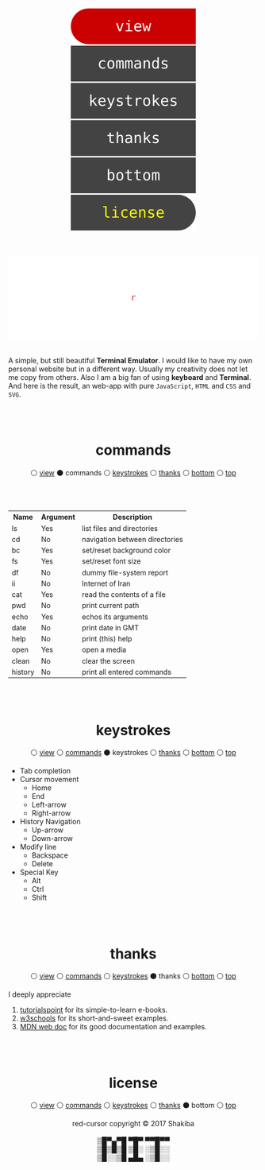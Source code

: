 <br>
<p id="top" align="center">
  <a href="https://k-five.github.io/red-cursor/">
    <img src="./res/view.svg" />
  </a>
  <a href="#commands">
    <img src="./res/commands.svg" />
  </a>
  <a href="#keystrokes">
    <img src="./res/keystrokes.svg" />
  </a>
  <a href="#thanks">
    <img src="./res/thanks.svg" />
  </a>
  <a href="#bottom">
    <img src="./res/bottom.svg" />
  </a>
  <a href="https://github.com/k-five/red-cursor/blob/master/LICENSE">
    <img src="./res/license.svg" />
  </a>
</p>
<br>
<br>

<img src="https://github.com/k-five/red-cursor/blob/master/res/red-cursor.banner.2.gif" />

<br>
<br>

A simple, but still beautiful **Terminal Emulator**.
I would like to have my own personal website but in a different way. Usually my creativity does not let me copy from others.
Also I am a big fan of using **keyboard** and **Terminal**. And here is the result, an web-app with pure `JavaScript`, `HTML` and `CSS` and `SVG`.

<br>
<br>

<h1 id="commands" align="center">commands</h1>
<p align="center">
  &#9898; <a href="https://k-five.github.io/red-cursor/">view</a>
  &#9899; commands
  &#9898; <a href="#keystrokes">keystrokes</a>
  &#9898; <a href="#thanks">thanks</a>
  &#9898; <a href="#bottom">bottom</a>
  &#9898; <a href="#top">top</a>
</p>

<br>
<br>

<table>
    <tr>
      <th>Name</th>
      <th>Argument</th>
      <th>Description</th>
    </tr>
    <tr>
      <td>ls</td>
      <td>Yes</td>
      <td>list files and directories</td>
    </tr>
    <tr>
      <td>cd</td>
      <td>No</td>
      <td>navigation between directories</td>
    </tr>
    <tr>
      <td>bc</td>
      <td>Yes</td>
      <td>set/reset background color</td>
    </tr>
    <tr>
      <td>fs</td>
      <td>Yes</td>
      <td>set/reset font size</td>
    </tr>
    <tr>
      <td>df</td>
      <td>No</td>
      <td>dummy file-system report</td>
    </tr>
    <tr>
      <td>ii</td>
      <td>No</td>
      <td>Internet of Iran</td>
    </tr>
    <tr>
      <td>cat</td>
      <td>Yes</td>
      <td>read the contents of a file</td>
    </tr>
    <tr>
      <td>pwd</td>
      <td>No</td>
      <td>print current path</td>
    </tr>
    <tr>
      <td>echo</td>
      <td>Yes</td>
      <td>echos its arguments</td>
    </tr>
    <tr>
      <td>date</td>
      <td>No</td>
      <td>print date in GMT</td>
    </tr>
    <tr>
      <td>help</td>
      <td>No</td>
      <td>print (this) help</td>
    </tr>
    <tr>
      <td>open</td>
      <td>Yes</td>
      <td>open a media</td>
    </tr>
    <tr>
      <td>clean</td>
      <td>No</td>
      <td>clear the screen</td>
    </tr>
    <tr>
      <td>history</td>
      <td>No</td>
      <td>print all entered commands</td>
    </tr>
</table>

<br>
<br>

<h1 id="keystrokes" align="center">keystrokes</h1>
<p align="center">
  &#9898; <a href="https://k-five.github.io/red-cursor/">view</a>
  &#9898; <a href="#commands">commands</a>
  &#9899; keystrokes
  &#9898; <a href="#thanks">thanks</a>
  &#9898; <a href="#bottom">bottom</a>
  &#9898; <a href="#top">top</a>
</p>

 - Tab completion  
 - Cursor movement  
   - Home  
   - End  
   - Left-arrow  
   - Right-arrow  
 - History Navigation  
   - Up-arrow  
   - Down-arrow  
 - Modify line  
   - Backspace  
   - Delete  
 - Special Key  
   - Alt  
   - Ctrl  
   - Shift  


<br>
<br>

<h1 id="thanks" align="center">thanks</h1>
<p align="center">
  &#9898; <a href="https://k-five.github.io/red-cursor/">view</a>
  &#9898; <a href="#commands">commands</a>
  &#9898; <a href="#keystrokes">keystrokes</a>
  &#9899; thanks
  &#9898; <a href="#bottom">bottom</a>
  &#9898; <a href="#top">top</a>
</p>

I deeply appreciate  
 1. [tutorialspoint](https://www.tutorialspoint.com/) for its simple-to-learn e-books.  
 2. [w3schools](https://www.w3schools.com/) for its short-and-sweet examples.  
 3. [MDN web doc](https://developer.mozilla.org/en-US/) for its good documentation and examples.  

<br>
<br>

<h1 id="license" align="center">license</h1>
<p align="center">
  &#9898; <a href="https://k-five.github.io/red-cursor/">view</a>
  &#9898; <a href="#commands">commands</a>
  &#9898; <a href="#keystrokes">keystrokes</a>
  &#9898; <a href="#thanks">thanks</a>
  &#9899; bottom
  &#9898; <a href="#top">top</a>
</p>
<p id="bottom" align="center">
  red-cursor copyright &copy; 2017 Shakiba
  <br>
  <br>
  ▒█▀▄▀█ ▀█▀ ▀▀█▀▀<br>
  ▒█▒█▒█ ▒█░ ░▒█░░<br>
  ▒█░░▒█ ▄█▄ ░▒█░░<br>
</p>
